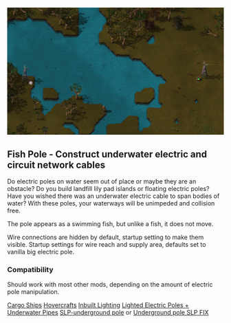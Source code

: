 ![Fish Pole](/underwater_wire.png)

## Fish Pole - Construct underwater electric and circuit network cables

Do electric poles on water seem out of place or maybe they are an obstacle?
Do you build landfill lily pad islands or floating electric poles?
Have you wished there was an underwater electric cable to span bodies of water?
With these poles, your waterways will be unimpeded and collision free.

The pole appears as a swimming fish, but unlike a fish, it does not move.

Wire connections are hidden by default, startup setting to make them visible.
Startup settings for wire reach and supply area, defaults set to vanilla big electric pole.

### Compatibility
Should work with most other mods, depending on the amount of electric pole manipulation.

[Cargo Ships](https://mods.factorio.com/mod/cargo-ships)
[Hovercrafts](https://mods.factorio.com/mod/Hovercrafts)
[Inbuilt Lighting](https://mods.factorio.com/mod/inbuilt_lighting) 
[Lighted Electric Poles +](https://mods.factorio.com/mod/LightedPolesPlus) 
[Underwater Pipes](https://mods.factorio.com/mod/underwater-pipes)
[SLP-underground pole](https://mods.factorio.com/mod/slp-underground-poles) or [Underground pole SLP FIX](https://mods.factorio.com/mod/slp-underground-poles-fix) 
